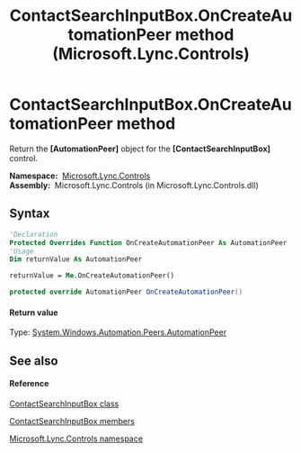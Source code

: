 ﻿---
title: ContactSearchInputBox.OnCreateAutomationPeer method  (Microsoft.Lync.Controls)
TOCTitle: 'OnCreateAutomationPeer method '
ms:assetid: M:Microsoft.Lync.Controls.ContactSearchInputBox.OnCreateAutomationPeer_DI_3_UC_OCS14MrefLyncWPF
ms:mtpsurl: https://msdn.microsoft.com/en-us/library/microsoft.lync.controls.contactsearchinputbox.oncreateautomationpeer_di_3_uc_ocs14mreflyncwpf(v=office.15)
ms:contentKeyID: 48601856
ms.date: 07/28/2014
mtps_version: v=office.15
f1_keywords:
- Microsoft.Lync.Controls.ContactSearchInputBox.OnCreateAutomationPeer
dev_langs:
- CSharp
- JScript
- VB
- other
---

# ContactSearchInputBox.OnCreateAutomationPeer method

Return the **\[AutomationPeer\]** object for the **\[ContactSearchInputBox\]** control.

**Namespace:**  [Microsoft.Lync.Controls](microsoft-lync-controls-namespace_1.md)  
**Assembly:**  Microsoft.Lync.Controls (in Microsoft.Lync.Controls.dll)

## Syntax

``` vb
'Declaration
Protected Overrides Function OnCreateAutomationPeer As AutomationPeer
'Usage
Dim returnValue As AutomationPeer

returnValue = Me.OnCreateAutomationPeer()
```

``` csharp
protected override AutomationPeer OnCreateAutomationPeer()
```

#### Return value

Type: [System.Windows.Automation.Peers.AutomationPeer](http://msdn2.microsoft.com/en-us/library/ms523415)  

## See also

#### Reference

[ContactSearchInputBox class](contactsearchinputbox-class-microsoft-lync-controls_1.md)

[ContactSearchInputBox members](contactsearchinputbox-members-microsoft-lync-controls_1.md)

[Microsoft.Lync.Controls namespace](microsoft-lync-controls-namespace_1.md)


